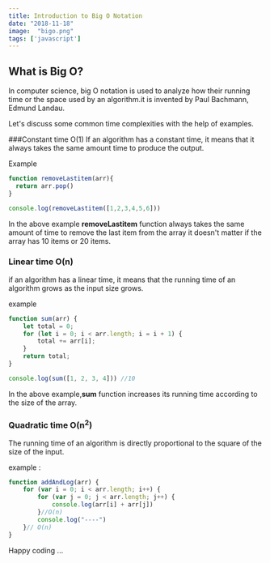 ```yaml
---
title: Introduction to Big O Notation
date: "2018-11-18"
image:  "bigo.png"
tags: ['javascript']
---
```


## What is Big O?

In computer science, big O notation is used to analyze how their running time or the space used by an algorithm.it is invented by Paul Bachmann, Edmund Landau.

Let's discuss some common time complexities with the help of examples.

###Constant time O(1)
If an algorithm has a constant time, it means that it always takes the same amount time to produce the output.

Example

```js
function removeLastitem(arr){
  return arr.pop()
}

console.log(removeLastitem([1,2,3,4,5,6]))
```

In the above example **removeLastitem** function always takes the same amount of time to remove the last item from the array it doesn't matter if the array has 10 items or 20 items.


### Linear time O(n)


if an algorithm has a linear time, it means that the running time of an algorithm grows as the input size grows.

example

```js
function sum(arr) {
    let total = 0;
    for (let i = 0; i < arr.length; i = i + 1) {
        total += arr[i];
    }
    return total;
}

console.log(sum([1, 2, 3, 4])) //10
```

In the above example,**sum** function increases its running time according to the size of the array.


### Quadratic time O(<span>n<sup>2<sup></span>)

The running time of an algorithm is directly proportional to the square of the size of the input.

example :

```js
function addAndLog(arr) {
    for (var i = 0; i < arr.length; i++) {
        for (var j = 0; j < arr.length; j++) {
            console.log(arr[i] + arr[j])
        }//O(n)
        console.log("----")
    }// O(n)
}
```


Happy coding ...